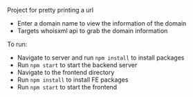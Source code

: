 Project for pretty printing a url
- Enter a domain name to view the information of the domain
- Targets whoisxml api to grab the domain information

To run:
- Navigate to server and run `npm install` to install packages
- Run `npm start` to start the backend server
- Navigate to the frontend directory
- Run `npm install` to install FE packages
- Run `npm start` to start the frontend
